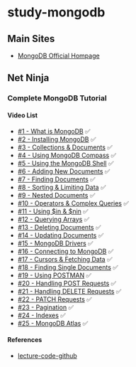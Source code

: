 # study-mongodb

## Main Sites
- [MongoDB Official Hompage](https://www.mongodb.com/)

## Net Ninja
### Complete MongoDB Tutorial
#### Video List
- [#1 - What is MongoDB](https://www.youtube.com/watch?v=ExcRbA7fy_A&list=PL4cUxeGkcC9h77dJ-QJlwGlZlTd4ecZOA&index=1) ✅
- [#2 - Installing MongoDB](https://www.youtube.com/watch?v=gDOKSgqM-bQ&list=PL4cUxeGkcC9h77dJ-QJlwGlZlTd4ecZOA&index=2) ✅
- [#3 - Collections & Documents](https://www.youtube.com/watch?v=ojKJqNQYaOI&list=PL4cUxeGkcC9h77dJ-QJlwGlZlTd4ecZOA&index=3) ✅
- [#4 - Using MongoDB Compass](https://www.youtube.com/watch?v=bJSj1a84I20&list=PL4cUxeGkcC9h77dJ-QJlwGlZlTd4ecZOA&index=4) ✅
- [#5 - Using the MongoDB Shell](https://www.youtube.com/watch?v=jR49YGYXdxc&list=PL4cUxeGkcC9h77dJ-QJlwGlZlTd4ecZOA&index=5) ✅
- [#6 - Adding New Documents](https://www.youtube.com/watch?v=g3Z0Av9yRSs&list=PL4cUxeGkcC9h77dJ-QJlwGlZlTd4ecZOA&index=6) ✅
- [#7 - Finding Documents](https://www.youtube.com/watch?v=FLl9m4XwbqQ&list=PL4cUxeGkcC9h77dJ-QJlwGlZlTd4ecZOA&index=7) ✅
- [#8 - Sorting & Limiting Data](https://www.youtube.com/watch?v=vI4GdN5wBTQ&list=PL4cUxeGkcC9h77dJ-QJlwGlZlTd4ecZOA&index=8) ✅
- [#9 - Nested Documents](https://www.youtube.com/watch?v=hjsCd3sy0Ns&list=PL4cUxeGkcC9h77dJ-QJlwGlZlTd4ecZOA&index=9) ✅
- [#10 - Operators & Complex Queries](https://www.youtube.com/watch?v=NRKGZdJTf48&list=PL4cUxeGkcC9h77dJ-QJlwGlZlTd4ecZOA&index=10) ✅
- [#11 - Using $in & $nin](https://www.youtube.com/watch?v=qrDh5XQ0nZ4&list=PL4cUxeGkcC9h77dJ-QJlwGlZlTd4ecZOA&index=11) ✅
- [#12 - Querying Arrays](https://www.youtube.com/watch?v=zFzR2mCHhTk&list=PL4cUxeGkcC9h77dJ-QJlwGlZlTd4ecZOA&index=12) ✅
- [#13 - Deleting Documents](https://www.youtube.com/watch?v=hq7gGo-1CgM&list=PL4cUxeGkcC9h77dJ-QJlwGlZlTd4ecZOA&index=13) ✅
- [#14 - Updating Documents](https://www.youtube.com/watch?v=s8YG0GvQInY&list=PL4cUxeGkcC9h77dJ-QJlwGlZlTd4ecZOA&index=14) ✅
- [#15 - MongoDB Drivers](https://www.youtube.com/watch?v=a3H9rIj07sk&list=PL4cUxeGkcC9h77dJ-QJlwGlZlTd4ecZOA&index=15) ✅
- [#16 - Connecting to MongoDB](https://www.youtube.com/watch?v=gGNquGHqpNI&list=PL4cUxeGkcC9h77dJ-QJlwGlZlTd4ecZOA&index=16) ✅
- [#17 - Cursors & Fetching Data](https://www.youtube.com/watch?v=5a6h41PVsD0&list=PL4cUxeGkcC9h77dJ-QJlwGlZlTd4ecZOA&index=17) ✅
- [#18 - Finding Single Documents](https://www.youtube.com/watch?v=mNWH57-M2bE&list=PL4cUxeGkcC9h77dJ-QJlwGlZlTd4ecZOA&index=18) ✅
- [#19 - Using POSTMAN](https://www.youtube.com/watch?v=32y_UY1omwM&list=PL4cUxeGkcC9h77dJ-QJlwGlZlTd4ecZOA&index=19) ✅
- [#20 - Handling POST Requests](https://www.youtube.com/watch?v=bJkRnvIT5jQ&list=PL4cUxeGkcC9h77dJ-QJlwGlZlTd4ecZOA&index=20) ✅
- [#21 - Handling DELETE Requests](https://www.youtube.com/watch?v=DPHn_qs44QM&list=PL4cUxeGkcC9h77dJ-QJlwGlZlTd4ecZOA&index=21) ✅
- [#22 - PATCH Requests](https://www.youtube.com/watch?v=8wxLA_hTuSA&list=PL4cUxeGkcC9h77dJ-QJlwGlZlTd4ecZOA&index=22) ✅
- [#23 - Pagination](https://www.youtube.com/watch?v=zOI6W0DiYPc&list=PL4cUxeGkcC9h77dJ-QJlwGlZlTd4ecZOA&index=23) ✅
- [#24 - Indexes](https://www.youtube.com/watch?v=D14wWW9EEx8&list=PL4cUxeGkcC9h77dJ-QJlwGlZlTd4ecZOA&index=24) ✅
- [#25 - MongoDB Atlas](https://www.youtube.com/watch?v=084rmLU1UgA&list=PL4cUxeGkcC9h77dJ-QJlwGlZlTd4ecZOA&index=25) ✅

#### References
- [lecture-code-github](https://github.com/iamshaunjp/complete-mongodb)